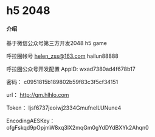 # h5 2048

#### 介绍
基于微信公众号第三方开发2048 h5 game

呼拉圈帐号
helen_zss@163.com
hailun88888

呼拉圈公众号开发配置
AppID:
wxad7380ad4f678b17

密码：
c0951815b189802b59f83c3f5cf34151

url：
http://gm.hlhlo.com

Token：
ljsf6737jeoiwj2334GmufnelLUNune4

EncodingAESKey：
ofgFskqd9pOpjmW8xq3lX2mqGm0gYdDYdBXYk2Ahqn0